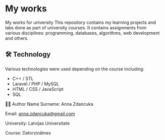 # My works
My works for university
This repository contains my learning projects and labs done as part of university courses.
It contains assignments from various disciplines: programming, databases, algorithms, web development and others.

## 🛠 Technology

Various technologies were used depending on the course including:
- C++ / STL
- Laravel / PHP / MySQL
- HTML / CSS / JavaScript
- SQL

🧑‍🎓 Author
Name Surname: Anna Zdancuka

Email: anna.zdancuka@gmail.com

University: Latvijas Universitate

Course: Datorzinātnes
